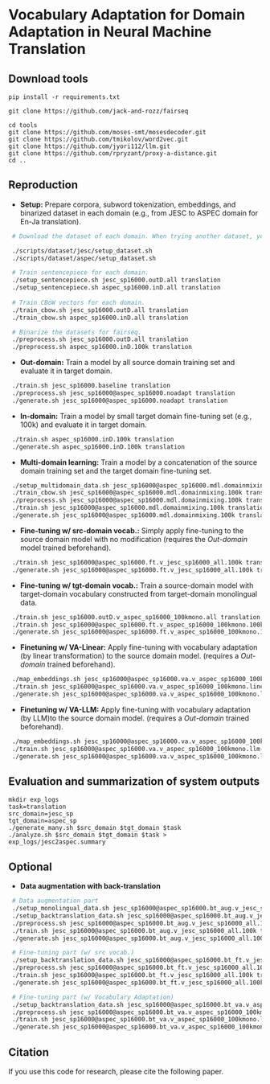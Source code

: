 # Vocabulary Adaptation for Domain Adaptation in Neural Machine Translation

## Download tools

```
pip install -r requirements.txt

git clone https://github.com/jack-and-rozz/fairseq

cd tools
git clone https://github.com/moses-smt/mosesdecoder.git 
git clone https://github.com/tmikolov/word2vec.git
git clone https://github.com/jyori112/llm.git
git clone https://github.com/rpryzant/proxy-a-distance.git
cd ..
```

## Reproduction

* **Setup:** Prepare corpora, subword tokenization, embeddings, and binarized dataset in each domain (e.g., from JESC to ASPEC domain for En-Ja translation).
```bash
 # Download the dataset of each domain. When trying another dataset, you need to write a script to prepare it by yourself and add the dataset path to 'const.sh'.

 ./scripts/dataset/jesc/setup_dataset.sh
 ./scripts/dataset/aspec/setup_dataset.sh 

 # Train sentencepiece for each domain.
 ./setup_sentencepiece.sh jesc_sp16000.outD.all translation
 ./setup_sentencepiece.sh aspec_sp16000.inD.all translation
 
 # Train CBoW vectors for each domain.
 ./train_cbow.sh jesc_sp16000.outD.all translation
 ./train_cbow.sh aspec_sp16000.inD.all translation  

 # Binarize the datasets for fairseq.
 ./preprocess.sh jesc_sp16000.outD.all translation
 ./preprocess.sh aspec_sp16000.inD.100k translation
```

* **Out-domain:** Train a model by all source domain training set and evaluate it in target domain.
```bash
 ./train.sh jesc_sp16000.baseline translation
 ./preprocess.sh jesc_sp16000@aspec_sp16000.noadapt translation
 ./generate.sh jesc_sp16000@aspec_sp16000.noadapt translation
```

* **In-domain:** Train a model by small target domain fine-tuning set (e.g., 100k) and evaluate it in target domain.
```bash
 ./train.sh aspec_sp16000.inD.100k translation
 ./generate.sh aspec_sp16000.inD.100k translation
```


* **Multi-domain learning:** Train a model by a concatenation of the source domain training set and the target domain fine-tuning set.
```bash
 ./setup_multidomain_data.sh jesc_sp16000@aspec_sp16000.mdl.domainmixing.100k translation
 ./train_cbow.sh jesc_sp16000@aspec_sp16000.mdl.domainmixing.100k translation
 ./preprocess.sh jesc_sp16000@aspec_sp16000.mdl.domainmixing.100k translation
 ./train.sh jesc_sp16000@aspec_sp16000.mdl.domainmixing.100k translation
 ./generate.sh jesc_sp16000@aspec_sp16000.mdl.domainmixing.100k translation
```

* **Fine-tuning w/ src-domain vocab.:** Simply apply fine-tuning to the source domain model with no modification (requires the *Out-domain* model trained beforehand).
```bash
 ./train.sh jesc_sp16000@aspec_sp16000.ft.v_jesc_sp16000_all.100k translation
 ./generate.sh jesc_sp16000@aspec_sp16000.ft.v_jesc_sp16000_all.100k translation
```

* **Fine-tuning w/ tgt-domain vocab.:** Train a source-domain model with target-domain vocabulary constructed from target-domain monolingual data.
```bash
 ./train.sh jesc_sp16000.outD.v_aspec_sp16000_100kmono.all translation
 ./train.sh jesc_sp16000@aspec_sp16000.ft.v_aspec_sp16000_100kmono.100k translation
 ./generate.sh jesc_sp16000@aspec_sp16000.ft.v_aspec_sp16000_100kmono.100k translation
```

* **Finetuning w/ VA-Linear:** Apply fine-tuning with vocabulary adaptation (by linear transformation) to the source domain model. (requires a *Out-domain* trained beforehand). 
```bash
 ./map_embeddings.sh jesc_sp16000@aspec_sp16000.va.v_aspec_sp16000_100kmono.linear-idt.100k translation
 ./train.sh jesc_sp16000@aspec_sp16000.va.v_aspec_sp16000_100kmono.linear-idt.100k translation
 ./generate.sh jesc_sp16000@aspec_sp16000.va.v_aspec_sp16000_100kmono.linear-idt.100k translation
```

* **Finetuning w/ VA-LLM:** Apply fine-tuning with vocabulary adaptation (by LLM)to the source domain model. (requires a *Out-domain* trained beforehand). 
```bash
 ./map_embeddings.sh jesc_sp16000@aspec_sp16000.va.v_aspec_sp16000_100kmono.llm-idt.nn10.100k translation
 ./train.sh jesc_sp16000@aspec_sp16000.va.v_aspec_sp16000_100kmono.llm-idt.nn10.100k translation
 ./generate.sh jesc_sp16000@aspec_sp16000.va.v_aspec_sp16000_100kmono.llm-idt.nn10.100k translation
```

## Evaluation and summarization of system outputs
```
mkdir exp_logs
task=translation
src_domain=jesc_sp
tgt_domain=aspec_sp
./generate_many.sh $src_domain $tgt_domain $task
./analyze.sh $src_domain $tgt_domain $task > exp_logs/jesc2aspec.summary 
```

## Optional
* **Data augmentation with back-translation**
```bash
 # Data augmentation part
 ./setup_monolingual_data.sh jesc_sp16000@aspec_sp16000.bt_aug.v_jesc_sp16000_all.100k translation
 ./setup_backtranslation_data.sh jesc_sp16000@aspec_sp16000.bt_aug.v_jesc_sp16000_all.100k translation
 ./preprocess.sh jesc_sp16000@aspec_sp16000.bt_aug.v_jesc_sp16000_all.100k translation
 ./train.sh jesc_sp16000@aspec_sp16000.bt_aug.v_jesc_sp16000_all.100k translation
 ./generate.sh jesc_sp16000@aspec_sp16000.bt_aug.v_jesc_sp16000_all.100k translation

 # Fine-tuning part (w/ src vocab.)
 ./setup_backtranslation_data.sh jesc_sp16000@aspec_sp16000.bt_ft.v_jesc_sp16000_all.100k translation
 ./preprocess.sh jesc_sp16000@aspec_sp16000.bt_ft.v_jesc_sp16000_all.100k translation
 ./train.sh jesc_sp16000@aspec_sp16000.bt_ft.v_jesc_sp16000_all.100k translation
 ./generate.sh jesc_sp16000@aspec_sp16000.bt_ft.v_jesc_sp16000_all.100k translation

 # Fine-tuning part (w/ Vocabulary Adaptation)
 ./setup_backtranslation_data.sh jesc_sp16000@aspec_sp16000.bt_va.v_aspec_sp16000_100kmono.llm-idt.nn10.100k translation
 ./preprocess.sh jesc_sp16000@aspec_sp16000.bt_va.v_aspec_sp16000_100kmono.llm-idt.nn10.100k translation
 ./train.sh jesc_sp16000@aspec_sp16000.bt_va.v_aspec_sp16000_100kmono.llm-idt.nn10.100k translation
 ./generate.sh jesc_sp16000@aspec_sp16000.bt_va.v_aspec_sp16000_100kmono.llm-idt.nn10.100k translation
```


## Citation
If you use this code for research, please cite the following paper.
```
```